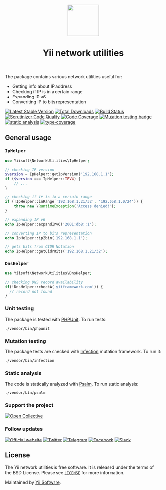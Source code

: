 <p align="center">
    <a href="https://github.com/yiisoft" target="_blank">
        <img src="https://avatars0.githubusercontent.com/u/993323" height="100px">
    </a>
    <h1 align="center">Yii network utilities</h1>
    <br>
</p>

The package contains various network utilities useful for:

- Getting info about IP address
- Checking if IP is in a certain range
- Expanding IP v6
- Converiting IP to bits representation

[![Latest Stable Version](https://poser.pugx.org/yiisoft/network-utilities/v/stable.png)](https://packagist.org/packages/yiisoft/network-utilities)
[![Total Downloads](https://poser.pugx.org/yiisoft/network-utilities/downloads.png)](https://packagist.org/packages/yiisoft/network-utilities)
[![Build Status](https://github.com/yiisoft/network-utilities/workflows/build/badge.svg)](https://github.com/yiisoft/network-utilities/actions)
[![Scrutinizer Code Quality](https://scrutinizer-ci.com/g/yiisoft/network-utilities/badges/quality-score.png?b=master)](https://scrutinizer-ci.com/g/yiisoft/network-utilities/?branch=master)
[![Code Coverage](https://scrutinizer-ci.com/g/yiisoft/network-utilities/badges/coverage.png?b=master)](https://scrutinizer-ci.com/g/yiisoft/network-utilities/?branch=master)
[![Mutation testing badge](https://img.shields.io/endpoint?style=flat&url=https%3A%2F%2Fbadge-api.stryker-mutator.io%2Fgithub.com%2Fyiisoft%2Fnetwork-utilities%2Fmaster)](https://dashboard.stryker-mutator.io/reports/github.com/yiisoft/network-utilities/master)
[![static analysis](https://github.com/yiisoft/network-utilities/workflows/static%20analysis/badge.svg)](https://github.com/yiisoft/network-utilities/actions?query=workflow%3A%22static+analysis%22)
[![type-coverage](https://shepherd.dev/github/yiisoft/network-utilities/coverage.svg)](https://shepherd.dev/github/yiisoft/network-utilities)

## General usage

### `IpHelper`

```php
use Yiisoft\NetworkUtilities\IpHelper;

// checking IP version
$version = IpHelper::getIpVersion('192.168.1.1');
if ($version === IpHelper::IPV4) {
    // ...
}

// checking if IP is in a certain range
if (!IpHelper::inRange('192.168.1.21/32', '192.168.1.0/24')) {
    throw new \RuntimeException('Access denied!');
}

// expanding IP v6
echo IpHelper::expandIPv6('2001:db8::1');

// converting IP to bits representation
echo IpHelper::ip2bin('192.168.1.1');

// gets bits from CIDR Notation
echo IpHelper::getCidrBits('192.168.1.21/32');
```

### `DnsHelper`

```php
use Yiisoft\NetworkUtilities\DnsHelper;

// checking DNS record availability
if(!DnsHelper::checkA('yiiframework.com')) {
  // record not found
}
```

### Unit testing

The package is tested with [PHPUnit](https://phpunit.de/). To run tests:

```shell
./vendor/bin/phpunit
```

### Mutation testing

The package tests are checked with [Infection](https://infection.github.io/) mutation framework. To run it:

```shell
./vendor/bin/infection
```

### Static analysis

The code is statically analyzed with [Psalm](https://psalm.dev/). To run static analysis:

```shell
./vendor/bin/psalm
```

### Support the project

[![Open Collective](https://img.shields.io/badge/Open%20Collective-sponsor-7eadf1?logo=open%20collective&logoColor=7eadf1&labelColor=555555)](https://opencollective.com/yiisoft)

### Follow updates

[![Official website](https://img.shields.io/badge/Powered_by-Yii_Framework-green.svg?style=flat)](https://www.yiiframework.com/)
[![Twitter](https://img.shields.io/badge/twitter-follow-1DA1F2?logo=twitter&logoColor=1DA1F2&labelColor=555555?style=flat)](https://twitter.com/yiiframework)
[![Telegram](https://img.shields.io/badge/telegram-join-1DA1F2?style=flat&logo=telegram)](https://t.me/yii3en)
[![Facebook](https://img.shields.io/badge/facebook-join-1DA1F2?style=flat&logo=facebook&logoColor=ffffff)](https://www.facebook.com/groups/yiitalk)
[![Slack](https://img.shields.io/badge/slack-join-1DA1F2?style=flat&logo=slack)](https://yiiframework.com/go/slack)

## License

The Yii network utilities is free software. It is released under the terms of the BSD License.
Please see [`LICENSE`](./LICENSE.md) for more information.

Maintained by [Yii Software](https://www.yiiframework.com/).
